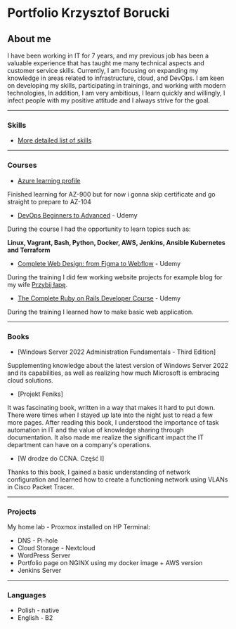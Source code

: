 # Portfolio Krzysztof Borucki

## **About me**

I have been working in IT for 7 years, and my previous job has been a valuable experience that has taught me many technical aspects and customer service skills. Currently, I am focusing on expanding my knowledge in areas related to infrastructure, cloud, and DevOps. I am keen on developing my skills, participating in trainings, and working with modern technologies, In addition, I am very ambitious, I learn quickly and willingly, I infect people with my positive attitude and I always strive for the goal.
__________________________________________

### **Skills**

* [More detailed list of skills](https://github.com/KrzysztofBorucki/Portfolio/blob/master/skills.pdf)
__________________________________________
 
### **Courses**

* [Azure learning profile](https://learn.microsoft.com/en-gb/users/krzysztofborucki-7208)

Finished learning for AZ-900 but for now i gonna skip certificate and go straight to prepare to AZ-104 

* [DevOps Beginners to Advanced](https://udemy-certificate.s3.amazonaws.com/pdf/UC-3638a5d6-95e5-4429-9dab-1d0db86dac4b.pdf) - Udemy

During the course I had the opportunity to learn topics such as:

**Linux, Vagrant, Bash, Python, Docker, AWS, Jenkins, Ansible Kubernetes and Terraform**

* [Complete Web Design: from Figma to Webflow](https://udemy-certificate.s3.amazonaws.com/pdf/UC-241f4047-c8f8-4ea8-892b-1ad413e9d7db.pdf) - Udemy

During the training I did few working website projects for example blog for my wife [Przybij łapę](https://l.facebook.com/l.php?u=https%3A%2F%2Fprzybij-lape.webflow.io%2F&h=AT1Tqa-2T3p_nb3PPAR5tbDa63Ke1-YTcSM-LpMk7DYuwt6xganXvm_OI7OQWzd1tSr-vdSLtT_kqbQt4AJbV9hMZEjJcictIy06oOAnVtwby0NEadUCR8OuGodt2u12X5Q9WKPgiRBaak3DKKBOKA).

* [The Complete Ruby on Rails Developer Course](https://udemy-certificate.s3.amazonaws.com/pdf/UC-deb6c4ef-55a7-44da-977c-20d2f2c7a12d.pdf) - Udemy

During the training I learned how to make basic web application.

__________________________________________

### **Books**

* [Windows Server 2022 Administration Fundamentals - Third Edition]

Supplementing knowledge about the latest version of Windows Server 2022 and its capabilities, as well as realizing how much Microsoft is embracing cloud solutions.

* [Projekt Feniks]

It was fascinating book, written in a way that makes it hard to put down. There were times when I stayed up late into the night just to read a few more pages. After reading this book, I understood the importance of task automation in IT and the value of knowledge sharing through documentation. It also made me realize the significant impact the IT department can have on a company's operations.

* [W drodze do CCNA. Część I]

Thanks to this book, I gained a basic understanding of network configuration and learned how to create a functioning network using VLANs in Cisco Packet Tracer.

__________________________________________

### **Projects**

My home lab - Proxmox installed on HP Terminal:
* DNS - Pi-hole
* Cloud Storage - Nextcloud
* WordPress Server
* Portfolio page on NGINX using my docker image + AWS version
* Jenkins Server

__________________________________________

### **Languages**

* Polish - native
* English - B2

